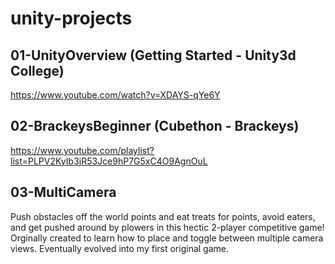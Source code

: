 # unity-projects

## 01-UnityOverview (Getting Started - Unity3d College)
https://www.youtube.com/watch?v=XDAYS-qYe6Y

## 02-BrackeysBeginner (Cubethon - Brackeys)
https://www.youtube.com/playlist?list=PLPV2KyIb3jR53Jce9hP7G5xC4O9AgnOuL

## 03-MultiCamera
Push obstacles off the world points and eat treats for points, avoid eaters, and get pushed around by plowers in this hectic 2-player competitive game!    
Orginally created to learn how to place and toggle between multiple camera views. Eventually evolved into my first original game.
